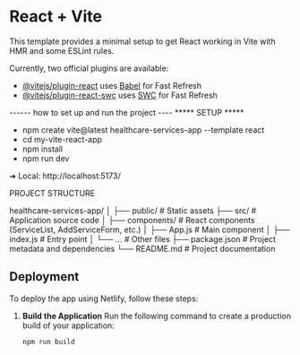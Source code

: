 # React + Vite

This template provides a minimal setup to get React working in Vite with HMR and some ESLint rules.

Currently, two official plugins are available:

- [@vitejs/plugin-react](https://github.com/vitejs/vite-plugin-react/blob/main/packages/plugin-react/README.md) uses [Babel](https://babeljs.io/) for Fast Refresh
- [@vitejs/plugin-react-swc](https://github.com/vitejs/vite-plugin-react-swc) uses [SWC](https://swc.rs/) for Fast Refresh


------ how to set up and run the project ----
               ***** SETUP *****

* npm create vite@latest healthcare-services-app --template react
* cd my-vite-react-app
* npm install
* npm run dev

➜  Local:   http://localhost:5173/


PROJECT STRUCTURE

healthcare-services-app/
│
├── public/              # Static assets
├── src/                 # Application source code
│   ├── components/      # React components (ServiceList, AddServiceForm, etc.)
│   ├── App.js           # Main component
│   ├── index.js         # Entry point
│   └── ...              # Other files
├── package.json         # Project metadata and dependencies
└── README.md            # Project documentation


## Deployment
To deploy the app using Netlify, follow these steps:

1. **Build the Application**
   Run the following command to create a production build of your application:
   ```bash
   npm run build
